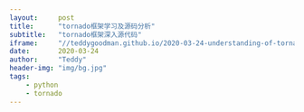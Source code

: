 ```yaml
---
layout:     post
title:      "tornado框架学习及源码分析"
subtitle:   "tornado框架深入源代码"
iframe:     "//teddygoodman.github.io/2020-03-24-understanding-of-tornado"
date:       2020-03-24
author:     "Teddy"
header-img: "img/bg.jpg"
tags:
    - python
    - tornado
---
```

